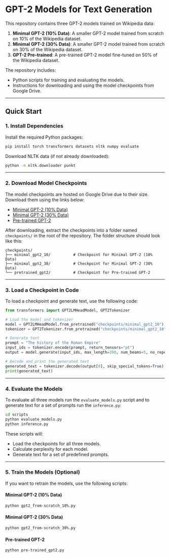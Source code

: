 # GPT-2 Models for Text Generation

This repository contains three GPT-2 models trained on Wikipedia data:
1. **Minimal GPT-2 (10% Data)**: A smaller GPT-2 model trained from scratch on 10% of the Wikipedia dataset.
2. **Minimal GPT-2 (30% Data)**: A smaller GPT-2 model trained from scratch on 30% of the Wikipedia dataset.
3. **GPT-2 Pre-trained**: A pre-trained GPT-2 model fine-tuned on 50% of the Wikipedia dataset.

The repository includes:
- Python scripts for training and evaluating the models.
- Instructions for downloading and using the model checkpoints from Google Drive.

---

## **Quick Start**

### **1. Install Dependencies**

Install the required Python packages:
```bash
pip install torch transformers datasets nltk numpy evaluate
```

Download NLTK data (if not already downloaded):
```bash
python -m nltk.downloader punkt
```

---

### **2. Download Model Checkpoints**

The model checkpoints are hosted on Google Drive due to their size. Download them using the links below:

- [Minimal GPT-2 (10% Data)](https://drive.google.com/drive/folders/1JsO7F_5H_J4TUsoQ4O5Mtn5qx3KqYDHx?usp=sharing)
- [Minimal GPT-2 (30% Data)](https://drive.google.com/drive/folders/1h5sA0_Xh3Jxx4iNymlZ6LxoAV_VVtBzR?usp=sharing)
- [Pre-trained GPT-2](https://drive.google.com/drive/folders/1jvwkzk4H3tCzTdBuiparG2qZzsnp2pdL?usp=sharing)

After downloading, extract the checkpoints into a folder named `checkpoints/` in the root of the repository. The folder structure should look like this:
```
checkpoints/
├── minimal_gpt2_10/          # Checkpoint for Minimal GPT-2 (10% Data)
├── minimal_gpt2_30/          # Checkpoint for Minimal GPT-2 (30% Data)
└── pretrained_gpt2/          # Checkpoint for Pre-trained GPT-2
```

---

### **3. Load a Checkpoint in Code**

To load a checkpoint and generate text, use the following code:

```python
from transformers import GPT2LMHeadModel, GPT2Tokenizer

# Load the model and tokenizer
model = GPT2LMHeadModel.from_pretrained("checkpoints/minimal_gpt2_10")
tokenizer = GPT2Tokenizer.from_pretrained("checkpoints/minimal_gpt2_10")

# Generate text
prompt = "The history of the Roman Empire"
input_ids = tokenizer.encode(prompt, return_tensors="pt")
output = model.generate(input_ids, max_length=200, num_beams=5, no_repeat_ngram_size=2, early_stopping=True)

# Decode and print the generated text
generated_text = tokenizer.decode(output[0], skip_special_tokens=True)
print(generated_text)
```

---

### **4. Evaluate the Models**

To evaluate all three models run the `evaluate_models.py` script and to generate text for a set of prompts run the `inference.py`:

```bash
cd scripts
python evaluate_models.py
python inference.py
```

These scripts will:
- Load the checkpoints for all three models.
- Calculate perplexity for each model.
- Generate text for a set of predefined prompts.

---

### **5. Train the Models (Optional)**

If you want to retrain the models, use the following scripts:

#### **Minimal GPT-2 (10% Data)**
```bash
python gpt2_from-scratch_10%.py
```

#### **Minimal GPT-2 (30% Data)**
```bash
python gpt2_from-scratch_30%.py 
```

#### **Pre-trained GPT-2**
```bash
python pre-trained_gpt2.py
```









